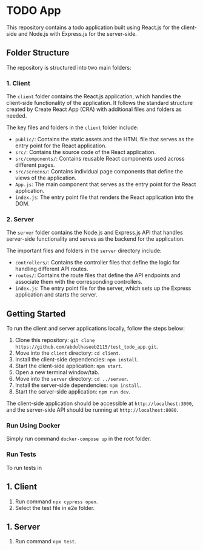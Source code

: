 # TODO App

This repository contains a todo application built using React.js for the client-side and Node.js with Express.js for the server-side.

## Folder Structure
The repository is structured into two main folders:

### 1. Client
The `client` folder contains the React.js application, which handles the client-side functionality of the application. It follows the standard structure created by Create React App (CRA) with additional files and folders as needed. 

The key files and folders in the `client` folder include:
- `public/`: Contains the static assets and the HTML file that serves as the entry point for the React application.
- `src/`: Contains the source code of the React application.
- `src/components/`: Contains reusable React components used across different pages.
- `src/screens/`: Contains individual page components that define the views of the application.
- `App.js`: The main component that serves as the entry point for the React application.
- `index.js`: The entry point file that renders the React application into the DOM.

### 2. Server
The `server` folder contains the Node.js and Express.js API that handles server-side functionality and serves as the backend for the application.

The important files and folders in the `server` directory include:
- `controllers/`: Contains the controller files that define the logic for handling different API routes.
- `routes/`: Contains the route files that define the API endpoints and associate them with the corresponding controllers.
- `index.js`: The entry point file for the server, which sets up the Express application and starts the server.

## Getting Started
To run the client and server applications locally, follow the steps below:

1. Clone this repository: `git clone https://github.com/abdulhaseeb2115/test_todo_app.git`.
2. Move into the `client` directory: `cd client`.
3. Install the client-side dependencies: `npm install`.
4. Start the client-side application: `npm start`.
5. Open a new terminal window/tab.
6. Move into the `server` directory: `cd ../server`.
7. Install the server-side dependencies: `npm install`.
8. Start the server-side application: `npm run dev`.

The client-side application should be accessible at `http://localhost:3000`, and the server-side API should be running at `http://localhost:8080`.

### Run Using Docker
Simply run command `docker-compose up` in the root folder.

### Run Tests
To run tests in 

## 1. Client
1. Run command `npx cypress open`.
2. Select the test file in e2e folder.

## 1. Server
1. Run command `npm test`.

